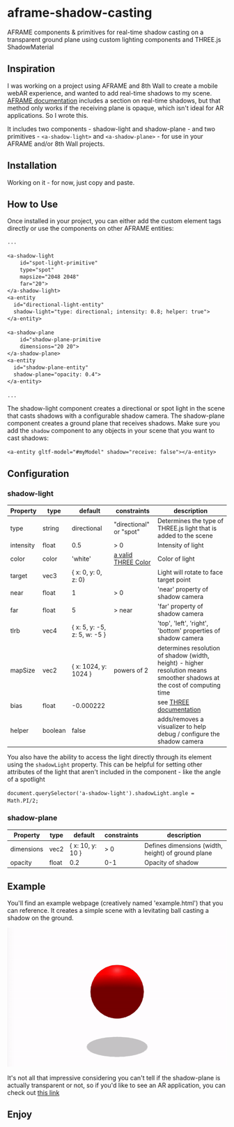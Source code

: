 # aframe-shadow-casting
AFRAME components & primitives for real-time shadow casting on a transparent ground plane using custom lighting components and THREE.js ShadowMaterial

## Inspiration
I was working on a project using AFRAME and 8th Wall to create a mobile webAR experience, and wanted to add real-time shadows to my scene. [AFRAME documentation](https://aframe.io/docs/0.9.0/components/light.html#adding-real-time-shadows) includes a section on real-time shadows, but that method only works if the receiving plane is opaque, which isn't ideal for AR applications. So I wrote this.

It includes two components - shadow-light and shadow-plane - and two primitives - `<a-shadow-light>` and `<a-shadow-plane>` - for use in your AFRAME and/or 8th Wall projects. 

## Installation
Working on it - for now, just copy and paste.

## How to Use
Once installed in your project, you can either add the custom element tags directly or use the components on other AFRAME entities:

    ...
    
    <a-shadow-light
        id="spot-light-primitive"
        type="spot"
        mapsize="2048 2048"
        far="20">
    </a-shadow-light>
    <a-entity
      id="directional-light-entity"
      shadow-light="type: directional; intensity: 0.8; helper: true">
    </a-entity>
    
    <a-shadow-plane
        id="shadow-plane-primitive
        dimensions="20 20">
    </a-shadow-plane>
    <a-entity
      id="shadow-plane-entity"
      shadow-plane="opacity: 0.4">
    </a-entity>
    
    ...
    
The shadow-light component creates a directional or spot light in the scene that casts shadows with a configurable shadow camera. The shadow-plane component creates a ground plane that receives shadows. Make sure you add the `shadow` component to any objects in your scene that you want to cast shadows:

`<a-entity gltf-model="#myModel" shadow="receive: false"></a-entity>`


## Configuration

### shadow-light

| Property  | type    | default                      | constraints                                                        | description                                                                                                              |
|-----------|---------|------------------------------|--------------------------------------------------------------------|--------------------------------------------------------------------------------------------------------------------------|
| type      | string  | directional                  | "directional" or "spot"                                            | Determines the type of THREE.js light that is added to the scene                                                         |
| intensity | float   | 0.5                          | > 0                                                                | Intensity of light                                                                                                       |
| color     | color   | 'white'                      | [a valid THREE Color](https://threejs.org/docs/#api/en/math/Color) | Color of light                                                                                                           |
| target     | vec3   | { x: 0, y: 0, z: 0}          |                                                                    | Light will rotate to face target point                                                                                      |
| near      | float   | 1                            | > 0                                                                | 'near' property of shadow camera                                                                                         |
| far       | float   | 5                            | > near                                                             | 'far' property of shadow camera                                                                                          |
| tlrb      | vec4    | { x: 5, y: -5, z: 5, w: -5 } |                                                                    | 'top', 'left', 'right', 'bottom' properties of shadow camera                                                             |
| mapSize   | vec2    | { x: 1024, y: 1024 }         | powers of 2                                                        | determines resolution of shadow (width, height) - higher resolution means smoother shadows at the cost of computing time |
| bias      | float   | -0.000222                    |                                                                    | see [THREE documentation](https://threejs.org/docs/#api/en/lights/shadows/LightShadow.bias)                              |
| helper    | boolean | false                        |                                                                    | adds/removes a visualizer to help debug / configure the shadow camera                                                       |

You also have the ability to access the light directly through its element using the `shadowLight` property. This can be helpful for setting other attributes of the light that aren't included in the component - like the angle of a spotlight

`document.querySelector('a-shadow-light').shadowLight.angle = Math.PI/2;`

### shadow-plane
| Property   | type    | default                      | constraints                                                        | description                                                                                                              |
|------------|---------|------------------------------|--------------------------------------------------------------------|--------------------------------------------------------------------------------------------------------------------------|
| dimensions | vec2  | { x: 10, y: 10 }               | > 0                                            | Defines dimensions (width, height) of ground plane                    |
| opacity    | float   | 0.2                          | 0-1                                                                | Opacity of shadow                                                                                                       |

## Example
You'll find an example webpage (creatively named 'example.html') that you can reference. It creates a simple scene with a levitating ball casting a shadow on the ground. 

![example gif](https://github.com/haf-decent/aframe-shadow-casting/blob/master/example_loop.gif?raw=true)

It's not all that impressive considering you can't tell if the shadow-plane is actually transparent or not, so if you'd like to see an AR application, you can check out [this link](https://www.instagram.com/p/CAxExG9naGB/?igshid=1oowqiukewn05)


## Enjoy
